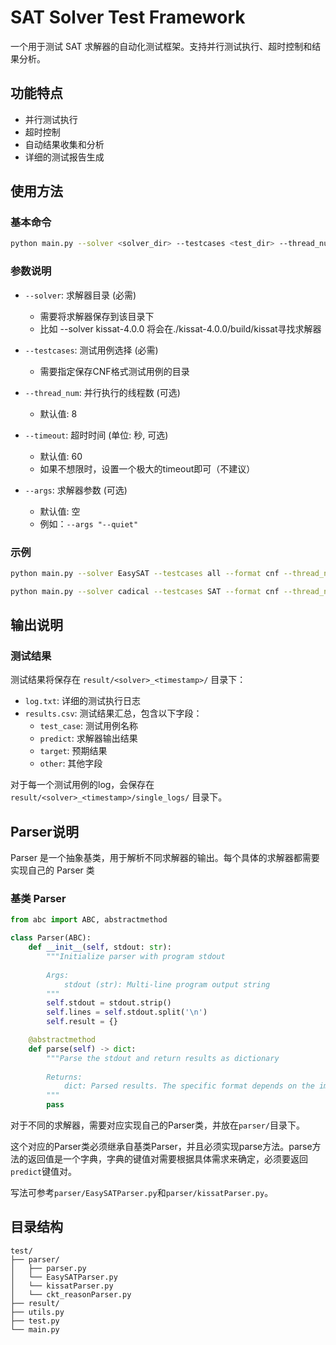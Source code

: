 # SAT Solver Test Framework

一个用于测试 SAT 求解器的自动化测试框架。支持并行测试执行、超时控制和结果分析。

## 功能特点

- 并行测试执行
- 超时控制
- 自动结果收集和分析
- 详细的测试报告生成

## 使用方法

### 基本命令

```bash
python main.py --solver <solver_dir> --testcases <test_dir> --thread_num <threads> --timeout <timeout> --args=<args>
```

### 参数说明

- `--solver`: 求解器目录 (必需)
  - 需要将求解器保存到该目录下
  - 比如 --solver kissat-4.0.0 将会在./kissat-4.0.0/build/kissat寻找求解器

- `--testcases`: 测试用例选择 (必需)
  - 需要指定保存CNF格式测试用例的目录

- `--thread_num`: 并行执行的线程数 (可选)
  - 默认值: 8

- `--timeout`: 超时时间 (单位: 秒, 可选)
  - 默认值: 60
  - 如果不想限时，设置一个极大的timeout即可（不建议）

- `--args`: 求解器参数 (可选)
  - 默认值: 空
  - 例如：`--args "--quiet"`

### 示例

```bash
python main.py --solver EasySAT --testcases all --format cnf --thread_num 4
```

```bash
python main.py --solver cadical --testcases SAT --format cnf --thread_num 4 --args="--default"
```

## 输出说明

### 测试结果

测试结果将保存在 `result/<solver>_<timestamp>/` 目录下：
- `log.txt`: 详细的测试执行日志
- `results.csv`: 测试结果汇总，包含以下字段：
  - `test_case`: 测试用例名称
  - `predict`: 求解器输出结果
  - `target`: 预期结果
  - `other`: 其他字段

对于每一个测试用例的log，会保存在 `result/<solver>_<timestamp>/single_logs/` 目录下。

## Parser说明

Parser 是一个抽象基类，用于解析不同求解器的输出。每个具体的求解器都需要实现自己的 Parser 类

### 基类 Parser
```python
from abc import ABC, abstractmethod

class Parser(ABC):
    def __init__(self, stdout: str):
        """Initialize parser with program stdout
        
        Args:
            stdout (str): Multi-line program output string
        """
        self.stdout = stdout.strip()
        self.lines = self.stdout.split('\n')
        self.result = {}

    @abstractmethod
    def parse(self) -> dict:
        """Parse the stdout and return results as dictionary
        
        Returns:
            dict: Parsed results. The specific format depends on the implementation.
        """
        pass
```
对于不同的求解器，需要对应实现自己的Parser类，并放在`parser/`目录下。

这个对应的Parser类必须继承自基类Parser，并且必须实现parse方法。parse方法的返回值是一个字典，字典的键值对需要根据具体需求来确定，必须要返回`predict`键值对。

写法可参考`parser/EasySATParser.py`和`parser/kissatParser.py`。
## 目录结构

```
test/
├── parser/
│   ├── parser.py
│   └── EasySATParser.py
│   └── kissatParser.py
│   └── ckt_reasonParser.py
├── result/
├── utils.py
├── test.py
└── main.py
```